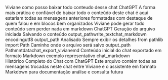 Viviane como posso baixar todo conteudo desse chat
ChatGPT A forma mais prática e confiável de baixar todo o conteúdo deste chat é
 aqui estariam todas as mensagens anteriores formatadas com destaque de quem falou e em blocos bem organizados
Viviane pode gerar todo conteúdo sem perder nada em markdown
ChatGPT Geração do arquivo iniciada
 Salvando o conteúdo
output_pathwrite_textchat_markdown encodingutf8
output_path
Analisado
Sempre exibir os detalhes
from pathlib import Path
 Caminho onde o arquivo será salvo
output_path  Pathmntdatachat_export_vivianemd
 Conteúdo inicial do chat exportado em formato Markdown exemplo representativo
chat_markdown  
 Histórico Completo do Chat com ChatGPT
 Este arquivo contém todas as mensagens trocadas neste chat entre Viviane e o assistente em formato Markdown para documentação análise e consulta futura